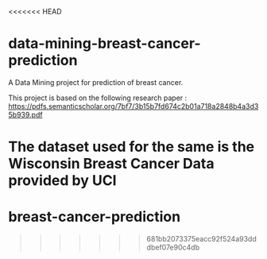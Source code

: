 <<<<<<< HEAD
# data-mining-breast-cancer-prediction
A Data Mining project for prediction of breast cancer.

This project is based on the following research paper : https://pdfs.semanticscholar.org/7bf7/3b15b7fd674c2b01a718a2848b4a3d35b939.pdf

The dataset used for the same is the Wisconsin Breast Cancer Data provided by UCI
=======
# breast-cancer-prediction
>>>>>>> 681bb2073375eacc92f524a93dddbef07e90c4db
